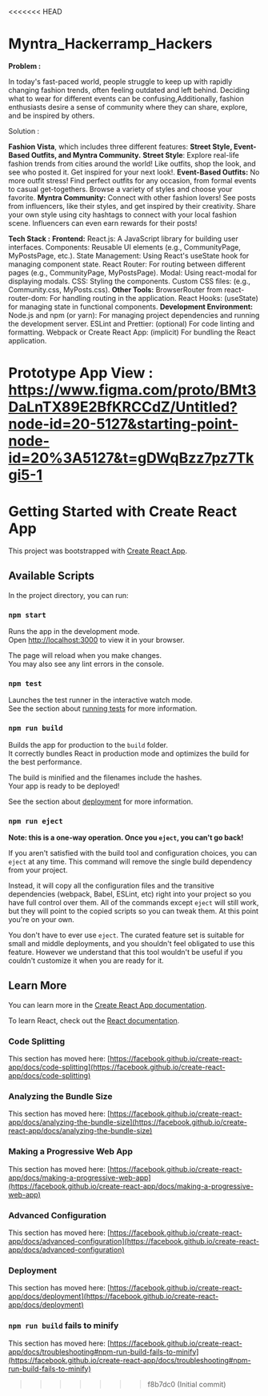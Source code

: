 <<<<<<< HEAD
# Myntra_Hackerramp_Hackers

**Problem :**


In today's fast-paced world, people struggle to keep up with rapidly changing fashion trends, often feeling outdated and left behind. Deciding what to wear for different events can be confusing,Additionally, fashion enthusiasts desire a sense of community where they can share, explore, and be inspired by others.

Solution :

**Fashion Vista**, which includes three different features: **Street Style, Event-Based Outfits, and Myntra Community.**
**Street Style**: Explore real-life fashion trends from cities around the world! Like outfits, shop the look, and see who posted it. Get inspired for your next look!.
**Event-Based Outfits:** No more outfit stress! Find perfect outfits for any occasion, from formal events to casual get-togethers. Browse a variety of styles and choose your favorite.
**Myntra Community:** Connect with other fashion lovers! See posts from influencers, like their styles, and get inspired by their creativity. Share your own style using city hashtags to connect with your local fashion scene. Influencers can even earn rewards for their posts!

**Tech Stack :**
**Frontend:**
React.js: A JavaScript library for building user interfaces. 
Components: Reusable UI elements (e.g., CommunityPage, MyPostsPage, etc.).
State Management: Using React's useState hook for managing component state.
React Router: For routing between different pages (e.g., CommunityPage, MyPostsPage).
Modal: Using react-modal for displaying modals.
CSS: Styling the components.
Custom CSS files: (e.g., Community.css, MyPosts.css).
**Other Tools:**
BrowserRouter from react-router-dom: For handling routing in the application.
React Hooks: (useState) for managing state in functional components.
**Development Environment:**
Node.js and npm (or yarn): For managing project dependencies and running the development server.
ESLint and Prettier: (optional) For code linting and formatting.
Webpack or Create React App: (implicit) For bundling the React application.

**Prototype App View** :  https://www.figma.com/proto/BMt3DaLnTX89E2BfKRCCdZ/Untitled?node-id=20-5127&starting-point-node-id=20%3A5127&t=gDWqBzz7pz7Tkgi5-1
=======
# Getting Started with Create React App

This project was bootstrapped with [Create React App](https://github.com/facebook/create-react-app).

## Available Scripts

In the project directory, you can run:

### `npm start`

Runs the app in the development mode.\
Open [http://localhost:3000](http://localhost:3000) to view it in your browser.

The page will reload when you make changes.\
You may also see any lint errors in the console.

### `npm test`

Launches the test runner in the interactive watch mode.\
See the section about [running tests](https://facebook.github.io/create-react-app/docs/running-tests) for more information.

### `npm run build`

Builds the app for production to the `build` folder.\
It correctly bundles React in production mode and optimizes the build for the best performance.

The build is minified and the filenames include the hashes.\
Your app is ready to be deployed!

See the section about [deployment](https://facebook.github.io/create-react-app/docs/deployment) for more information.

### `npm run eject`

**Note: this is a one-way operation. Once you `eject`, you can't go back!**

If you aren't satisfied with the build tool and configuration choices, you can `eject` at any time. This command will remove the single build dependency from your project.

Instead, it will copy all the configuration files and the transitive dependencies (webpack, Babel, ESLint, etc) right into your project so you have full control over them. All of the commands except `eject` will still work, but they will point to the copied scripts so you can tweak them. At this point you're on your own.

You don't have to ever use `eject`. The curated feature set is suitable for small and middle deployments, and you shouldn't feel obligated to use this feature. However we understand that this tool wouldn't be useful if you couldn't customize it when you are ready for it.

## Learn More

You can learn more in the [Create React App documentation](https://facebook.github.io/create-react-app/docs/getting-started).

To learn React, check out the [React documentation](https://reactjs.org/).

### Code Splitting

This section has moved here: [https://facebook.github.io/create-react-app/docs/code-splitting](https://facebook.github.io/create-react-app/docs/code-splitting)

### Analyzing the Bundle Size

This section has moved here: [https://facebook.github.io/create-react-app/docs/analyzing-the-bundle-size](https://facebook.github.io/create-react-app/docs/analyzing-the-bundle-size)

### Making a Progressive Web App

This section has moved here: [https://facebook.github.io/create-react-app/docs/making-a-progressive-web-app](https://facebook.github.io/create-react-app/docs/making-a-progressive-web-app)

### Advanced Configuration

This section has moved here: [https://facebook.github.io/create-react-app/docs/advanced-configuration](https://facebook.github.io/create-react-app/docs/advanced-configuration)

### Deployment

This section has moved here: [https://facebook.github.io/create-react-app/docs/deployment](https://facebook.github.io/create-react-app/docs/deployment)

### `npm run build` fails to minify

This section has moved here: [https://facebook.github.io/create-react-app/docs/troubleshooting#npm-run-build-fails-to-minify](https://facebook.github.io/create-react-app/docs/troubleshooting#npm-run-build-fails-to-minify)
>>>>>>> f8b7dc0 (Initial commit)
